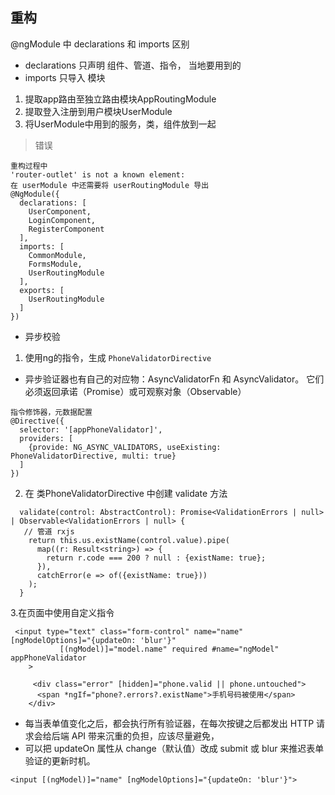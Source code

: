 ## 重构
@ngModule 中 declarations 和 imports 区别
- declarations 只声明 组件、管道、指令， 当地要用到的
- imports 只导入 模块

1. 提取app路由至独立路由模块AppRoutingModule
2. 提取登入注册到用户模块UserModule
3. 将UserModule中用到的服务，类，组件放到一起
> 错误
```
重构过程中
'router-outlet' is not a known element:
在 userModule 中还需要将 userRoutingModule 导出
@NgModule({
  declarations: [
    UserComponent,
    LoginComponent,
    RegisterComponent
  ],
  imports: [
    CommonModule,
    FormsModule,
    UserRoutingModule
  ],
  exports: [
    UserRoutingModule
  ]
})

```
- 异步校验
1. 使用ng的指令，生成 `PhoneValidatorDirective`
  - 异步验证器也有自己的对应物：AsyncValidatorFn 和 AsyncValidator。 它们必须返回承诺（Promise）或可观察对象（Observable）
```
指令修饰器，元数据配置
@Directive({
  selector: '[appPhoneValidator]',
  providers: [
    {provide: NG_ASYNC_VALIDATORS, useExisting: PhoneValidatorDirective, multi: true}
  ]
})

```
2. 在 类PhoneValidatorDirective 中创建 validate 方法
```
  validate(control: AbstractControl): Promise<ValidationErrors | null> | Observable<ValidationErrors | null> {
   // 管道 rxjs
    return this.us.existName(control.value).pipe(
      map((r: Result<string>) => {
        return r.code === 200 ? null : {existName: true};
      }),
      catchError(e => of({existName: true}))
    );
  }
```
3.在页面中使用自定义指令
```
 <input type="text" class="form-control" name="name" [ngModelOptions]="{updateOn: 'blur'}"
           [(ngModel)]="model.name" required #name="ngModel" appPhoneValidator
    >

     <div class="error" [hidden]="phone.valid || phone.untouched">
      <span *ngIf="phone?.errors?.existName">手机号码被使用</span>
    </div>
```
  - 每当表单值变化之后，都会执行所有验证器，在每次按键之后都发出 HTTP 请求会给后端 API 带来沉重的负担，应该尽量避免， 
  - 可以把 updateOn 属性从 change（默认值）改成 submit 或 blur 来推迟表单验证的更新时机。
```
<input [(ngModel)]="name" [ngModelOptions]="{updateOn: 'blur'}">
```

